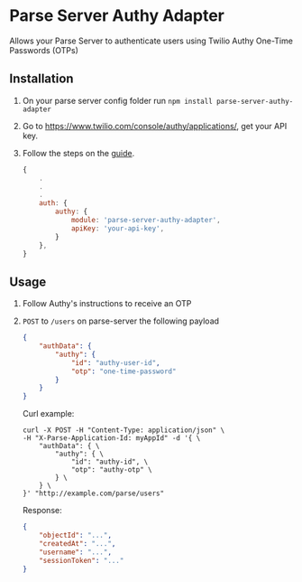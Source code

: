 # Parse Server Authy Adapter
Allows your Parse Server to authenticate users using Twilio Authy One-Time Passwords (OTPs)

## Installation

1. On your parse server config folder run `npm install parse-server-authy-adapter`

1. Go to https://www.twilio.com/console/authy/applications/, get your API key.

1. Follow the steps on the [guide](https://docs.parseplatform.org/parse-server/guide/#custom-authentication).
	```javascript
	{
		.
		.
		.
		auth: {
			authy: {
				module: 'parse-server-authy-adapter',
				apiKey: 'your-api-key',
			}
		},
	}
	```

## Usage

1. Follow Authy's instructions to receive an OTP

1. `POST` to `/users` on parse-server the following payload
	```json
	{
		"authData": {
			"authy": {
				"id": "authy-user-id",
				"otp": "one-time-password"
			}
		}
	}
	```
	Curl example:
	```curl
	curl -X POST -H "Content-Type: application/json" \
	-H "X-Parse-Application-Id: myAppId" -d '{ \
		"authData": { \
			"authy": { \
				"id": "authy-id", \
				"otp": "authy-otp" \
			} \
		} \
	}' "http://example.com/parse/users"
	```
	Response:
	```json
	{
		"objectId": "...",
		"createdAt": "...",
		"username": "...",
		"sessionToken": "..."
	}
	```
